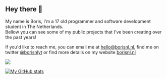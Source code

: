## Hey there 👋

My name is Boris, I'm a 17 old programmer and software development student in The Netherlands.<br>
Bellow you can see some of my public projects that I've been creating over the past years!

If you'd like to reach me, you can email me at [hello@borisnl.nl](mailto:hello@borisnl.nl), find me on twitter [@borisnlyt](https://twitter.com/borisnlyt) or find more details on my website [borisnl.nl](https://borisnl.nl/)

![](https://komarev.com/ghpvc/?username=borisnliscool&color=blue&style=for-the-badge&label=PROFILE+VIEWS)

[![My GitHub stats](https://github-readme-stats.vercel.app/api?username=borisnliscool&show_icons=true&theme=tokyonight)](https://github.com/anuraghazra/github-readme-stats)
